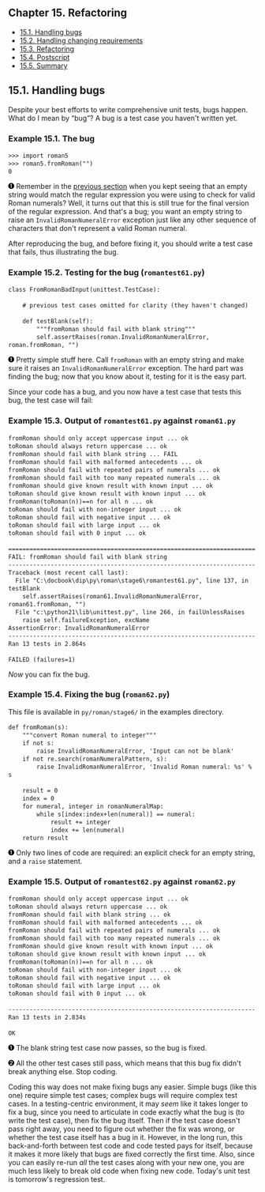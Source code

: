 

Chapter 15. Refactoring
-----------------------

-   [15.1. Handling bugs](index.html#roman.bugs)
-   [15.2. Handling changing
    requirements](handling_changing_requirements.html)
-   [15.3. Refactoring](refactoring.html)
-   [15.4. Postscript](postscript.html)
-   [15.5. Summary](summary.html)

15.1. Handling bugs
-------------------

Despite your best efforts to write comprehensive unit tests, bugs
happen. What do I mean by “bug”? A bug is a test case you haven't
written yet.

### Example 15.1. The bug

    >>> import roman5
    >>> roman5.fromRoman("") 
    0



[![1](../images/callouts/1.png)](#roman.bugs.1.1) Remember in the [previous section](../unit_testing/stage_5.html "14.5. roman.py, stage 5") when you kept seeing that an empty string would match the regular expression you were using to check for valid Roman numerals? Well, it turns out that this is still true for the final version of the regular expression. And that's a bug; you want an empty string to raise an `InvalidRomanNumeralError` exception just like any other sequence of characters that don't represent a valid Roman numeral. 

After reproducing the bug, and before fixing it, you should write a test
case that fails, thus illustrating the bug.

### Example 15.2. Testing for the bug (`romantest61.py`)

    class FromRomanBadInput(unittest.TestCase):                                      

        # previous test cases omitted for clarity (they haven't changed)

        def testBlank(self):
            """fromRoman should fail with blank string"""
            self.assertRaises(roman.InvalidRomanNumeralError, roman.fromRoman, "") 



[![1](../images/callouts/1.png)](#roman.bugs.2.1) Pretty simple stuff here. Call `fromRoman` with an empty string and make sure it raises an `InvalidRomanNumeralError` exception. The hard part was finding the bug; now that you know about it, testing for it is the easy part. 

Since your code has a bug, and you now have a test case that tests this
bug, the test case will fail:

### Example 15.3. Output of `romantest61.py` against `roman61.py`

    fromRoman should only accept uppercase input ... ok
    toRoman should always return uppercase ... ok
    fromRoman should fail with blank string ... FAIL
    fromRoman should fail with malformed antecedents ... ok
    fromRoman should fail with repeated pairs of numerals ... ok
    fromRoman should fail with too many repeated numerals ... ok
    fromRoman should give known result with known input ... ok
    toRoman should give known result with known input ... ok
    fromRoman(toRoman(n))==n for all n ... ok
    toRoman should fail with non-integer input ... ok
    toRoman should fail with negative input ... ok
    toRoman should fail with large input ... ok
    toRoman should fail with 0 input ... ok

    ======================================================================
    FAIL: fromRoman should fail with blank string
    ----------------------------------------------------------------------
    Traceback (most recent call last):
      File "C:\docbook\dip\py\roman\stage6\romantest61.py", line 137, in testBlank
        self.assertRaises(roman61.InvalidRomanNumeralError, roman61.fromRoman, "")
      File "c:\python21\lib\unittest.py", line 266, in failUnlessRaises
        raise self.failureException, excName
    AssertionError: InvalidRomanNumeralError
    ----------------------------------------------------------------------
    Ran 13 tests in 2.864s

    FAILED (failures=1)

*Now* you can fix the bug.

### Example 15.4. Fixing the bug (`roman62.py`)

This file is available in `py/roman/stage6/` in the examples directory.

    def fromRoman(s):
        """convert Roman numeral to integer"""
        if not s: 
            raise InvalidRomanNumeralError, 'Input can not be blank'
        if not re.search(romanNumeralPattern, s):
            raise InvalidRomanNumeralError, 'Invalid Roman numeral: %s' % s

        result = 0
        index = 0
        for numeral, integer in romanNumeralMap:
            while s[index:index+len(numeral)] == numeral:
                result += integer
                index += len(numeral)
        return result



[![1](../images/callouts/1.png)](#roman.bugs.4.1) Only two lines of code are required: an explicit check for an empty string, and a `raise` statement. 

### Example 15.5. Output of `romantest62.py` against `roman62.py`

    fromRoman should only accept uppercase input ... ok
    toRoman should always return uppercase ... ok
    fromRoman should fail with blank string ... ok 
    fromRoman should fail with malformed antecedents ... ok
    fromRoman should fail with repeated pairs of numerals ... ok
    fromRoman should fail with too many repeated numerals ... ok
    fromRoman should give known result with known input ... ok
    toRoman should give known result with known input ... ok
    fromRoman(toRoman(n))==n for all n ... ok
    toRoman should fail with non-integer input ... ok
    toRoman should fail with negative input ... ok
    toRoman should fail with large input ... ok
    toRoman should fail with 0 input ... ok

    ----------------------------------------------------------------------
    Ran 13 tests in 2.834s

    OK 



[![1](../images/callouts/1.png)](#roman.bugs.5.1) The blank string test case now passes, so the bug is fixed. 

[![2](../images/callouts/2.png)](#roman.bugs.5.2) All the other test cases still pass, which means that this bug fix didn't break anything else. Stop coding. 

Coding this way does not make fixing bugs any easier. Simple bugs (like
this one) require simple test cases; complex bugs will require complex
test cases. In a testing-centric environment, it may *seem* like it
takes longer to fix a bug, since you need to articulate in code exactly
what the bug is (to write the test case), then fix the bug itself. Then
if the test case doesn't pass right away, you need to figure out whether
the fix was wrong, or whether the test case itself has a bug in it.
However, in the long run, this back-and-forth between test code and code
tested pays for itself, because it makes it more likely that bugs are
fixed correctly the first time. Also, since you can easily re-run *all*
the test cases along with your new one, you are much less likely to
break old code when fixing new code. Today's unit test is tomorrow's
regression test.

  

